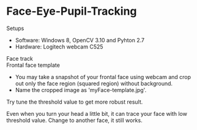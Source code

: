 # Face-Eye-Pupil-Tracking
Setups	
- Software: Windows 8, OpenCV 3.10 and Pyhton 2.7	
- Hardware: Logitech webcam C525


Face track   
Frontal face template
- You may take a snapshot of your frontal face using webcam and crop out only the face region (squared region) without background. 
- Name the cropped image as 'myFace-template.jpg'.


Try tune the threshold value to get more robust result. 

Even when you turn your head a little bit, it can trace your face with low threshold value.	Change to another face, it still works.
